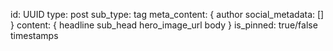 id: UUID
type: post
sub_type: tag
meta_content: {
   author
   social_metadata: []
}
content: {
   headline
   sub_head
   hero_image_url
   body
}
is_pinned: true/false
timestamps
